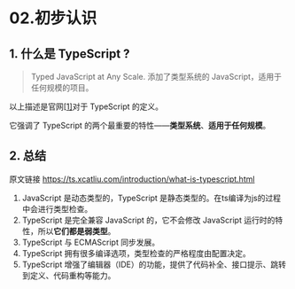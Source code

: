 # 02.初步认识



## 1. 什么是 TypeScript ?

> Typed JavaScript at Any Scale.
> 添加了类型系统的 JavaScript，适用于任何规模的项目。

以上描述是官网[[1\]](https://www.typescriptlang.org/)对于 TypeScript 的定义。

它强调了 TypeScript 的两个最重要的特性——**类型系统**、**适用于任何规模**。





## 2. 总结

原文链接 https://ts.xcatliu.com/introduction/what-is-typescript.html





1. JavaScript 是动态类型的，TypeScript 是静态类型的。在ts编译为js的过程中会进行类型检查。
2. TypeScript 是完全兼容 JavaScript 的，它不会修改 JavaScript 运行时的特性，所以**它们都是弱类型**。
3. TypeScript  与 ECMAScript 同步发展。
4. TypeScript 拥有很多编译选项，类型检查的严格程度由配置决定。
5. TypeScript 增强了编辑器（IDE）的功能，提供了代码补全、接口提示、跳转到定义、代码重构等能力。